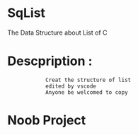 # SqList
The Data Structure about List of C
# Descpription :
                Creat the structure of list
                edited by vscode
                Anyone be welcomed to copy
# Noob Project

